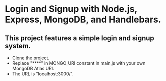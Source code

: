 # Login and Signup with Node.js, Express, MongoDB, and Handlebars.

## This project features a simple login and signup system.

- Clone the project.
- Replace "****" in MONGO_URI constant in main.js with your own MongoDB Atlas URI.
- The URL is "localhost:3000/".
